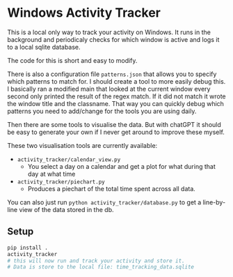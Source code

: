 # Windows Activity Tracker

This is a local only way to track your activity on Windows. It runs in the background and periodicaly checks for which window is active and logs it to a local sqlite database.

The code for this is short and easy to modify.

There is also a configuration file `patterns.json` that allows you to specify which patterns to match for. I should create a tool to more easily debug this.
I basically ran a modified main that looked at the current window every second only printed the result of the regex match. If it did not match it wrote the window title and the classname. That way you can quickly debug which patterns you need to add/change for the tools you are using daily.

Then there are some tools to visualise the data. But with chatGPT it should be easy to generate your own if I never get around to improve these myself.

These two visualisation tools are currently available:

 * `activity_tracker/calendar_view.py`
   * You select a day on a calendar and get a plot for what during that day at what time
 * `activity_tracker/piechart.py`
   * Produces a piechart of the total time spent across all data.

You can also just run `python activity_tracker/database.py` to get a line-by-line view of the data stored in the db.

## Setup

```bash
pip install .
activity_tracker
# this will now run and track your activity and store it.
# Data is store to the local file: time_tracking_data.sqlite
```
